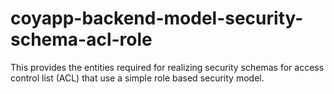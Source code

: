 # coyapp-backend-model-security-schema-acl-role

This provides the entities required for realizing security schemas for access
control list (ACL) that use a simple role based security model.
